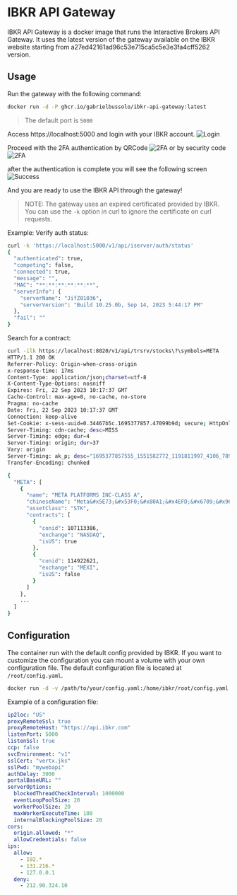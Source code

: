 # IBKR API Gateway

IBKR API Gateway is a docker image that runs the Interactive Brokers API Gateway. It uses the latest version of the
gateway available on the IBKR website starting from a27ed42161ad96c53e715ca5c5e3e3fa4cff5262 version.

## Usage

Run the gateway with the following command:
```bash
docker run -d -P ghcr.io/gabrielbussolo/ibkr-api-gateway:latest
```
> The default port is `5000`

Access https://localhost:5000 and login with your IBKR account.
![Login](docs/images/login.png)

Proceed with the 2FA authentication by QRCode
![2FA](docs/images//qrcode.png)
or by security code
![2FA](docs/images//challenge.png)

after the authentication is complete you will see the following screen
![Success](docs/images//success.png)

And you are ready to use the IBKR API through the gateway!

> NOTE: The gateway uses an expired certificated provided by IBKR. You can use the `-k` option in curl to ignore the certificate on curl requests.

Example:
Verify auth status:
```bash
curl -k 'https://localhost:5000/v1/api/iserver/auth/status'  
{
  "authenticated": true,
  "competing": false,
  "connected": true,
  "message": "",
  "MAC": "**:**:**:**:**:**",
  "serverInfo": {
    "serverName": "JifZ01036",
    "serverVersion": "Build 10.25.0b, Sep 14, 2023 5:44:17 PM"
  },
  "fail": ""
}
```

Search for a contract:
```bash
curl -ilk https://localhost:8020/v1/api/trsrv/stocks\?\symbols=META
HTTP/1.1 200 OK
Referrer-Policy: Origin-when-cross-origin
x-response-time: 17ms
Content-Type: application/json;charset=utf-8
X-Content-Type-Options: nosniff
Expires: Fri, 22 Sep 2023 10:17:37 GMT
Cache-Control: max-age=0, no-cache, no-store
Pragma: no-cache
Date: Fri, 22 Sep 2023 10:17:37 GMT
Connection: keep-alive
Set-Cookie: x-sess-uuid=0.34467b5c.1695377857.47099b9d; secure; HttpOnly
Server-Timing: cdn-cache; desc=MISS
Server-Timing: edge; dur=4
Server-Timing: origin; dur=37
Vary: origin
Server-Timing: ak_p; desc="1695377857555_1551582772_1191811997_4106_7896_44_0_-";dur=1
Transfer-Encoding: chunked

{
  "META": [
    {
      "name": "META PLATFORMS INC-CLASS A",
      "chineseName": "Meta&#x5E73;&#x53F0;&#x80A1;&#x4EFD;&#x6709;&#x9650;&#x516C;&#x53F8;",
      "assetClass": "STK",
      "contracts": [
        {
          "conid": 107113386,
          "exchange": "NASDAQ",
          "isUS": true
        },
        {
          "conid": 114922621,
          "exchange": "MEXI",
          "isUS": false
        }
      ]
    },
    ...
  ]
}
```

## Configuration
The container run with the default config provided by IBKR. If you want to customize the configuration you can mount a
volume with your own configuration file. The default configuration file is located at `/root/config.yaml`.

```bash
docker run -d -v /path/to/your/config.yaml:/home/ibkr/root/config.yaml ghcr.io/gabrielbussolo/ibkr-api-gateway:latest
```

Example of a configuration file:
```yaml
ip2loc: "US"
proxyRemoteSsl: true
proxyRemoteHost: "https://api.ibkr.com"
listenPort: 5000
listenSsl: true
ccp: false
svcEnvironment: "v1"
sslCert: "vertx.jks"
sslPwd: "mywebapi"
authDelay: 3000
portalBaseURL: ""
serverOptions:
  blockedThreadCheckInterval: 1000000
  eventLoopPoolSize: 20
  workerPoolSize: 20
  maxWorkerExecuteTime: 100
  internalBlockingPoolSize: 20
cors:
  origin.allowed: "*"
  allowCredentials: false
ips:
  allow:
    - 192.*
    - 131.216.*
    - 127.0.0.1
  deny:
    - 212.90.324.10
```